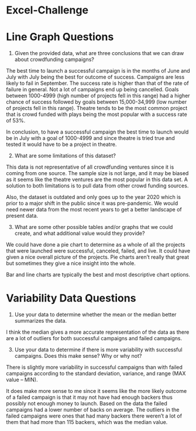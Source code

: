 # Excel-Challenge

# Line Graph Questions
1) Given the provided data, what are three conclusions that we can draw about crowdfunding campaigns?

The best time to launch a successful campaign is in the months of June and July with July being the best for outcome of success. Campaigns are less likely to fail in September. The success rate is higher than that of the rate of failure in general. Not a lot of campaigns end up being cancelled. Goals between 1000-4999 (high number of projects fell in this range) had a higher chance of success followed by goals between 15,000-34,999 (low number of projects fell in this range). Theatre tends to be the most common project that is crowd funded with plays being the most popular with a success rate of 53%. 

In conclusion, to have a successful campaign the best time to launch would be in July with a goal of 1000-4999 and since theatre is tried true and tested it would have to be a project in theatre.

2) What are some limitations of this dataset?

This data is not representative of all crowdfunding ventures since it is coming from one source. The sample size is not large, and it may be biased as it seems like the theatre ventures are the most popular in this data set.  A solution to both limitations is to pull data from other crowd funding sources.

Also, the dataset is outdated and only goes up to the year 2020 which is prior to a major shift in the public since it was pre-pandemic. We would need newer data from the most recent years to get a better landscape of present data.

3) What are some other possible tables and/or graphs that we could create, and what additional value would they provide?

We could have done a pie chart to determine as a whole of all the projects that were launched were successful, canceled, failed, and live. It could have given a nice overall picture of the projects. Pie charts aren’t really that great but sometimes they give a nice insight into the whole. 

Bar and line charts are typically the best and most descriptive chart options.


# Variability Data Questions
1) Use your data to determine whether the mean or the median better summarizes the data.

I think the median gives a more accurate representation of the data as there are a lot of outliers for both successful campaigns and failed campaigns.

3) Use your data to determine if there is more variability with successful campaigns. Does this make sense? Why or why not?

There is slightly more variability in successful campaigns than with failed campaigns according to the standard deviation, variance, and range (MAX value – MIN).

It does make more sense to me since it seems like the more likely outcome of a failed campaign is that it may not have had enough backers thus possibly not enough money to launch. Based on the data the failed campaigns had a lower number of backs on average. The outliers in the failed campaigns were ones that had many backers there weren’t a lot of them that had more than 115 backers, which was the median value.
